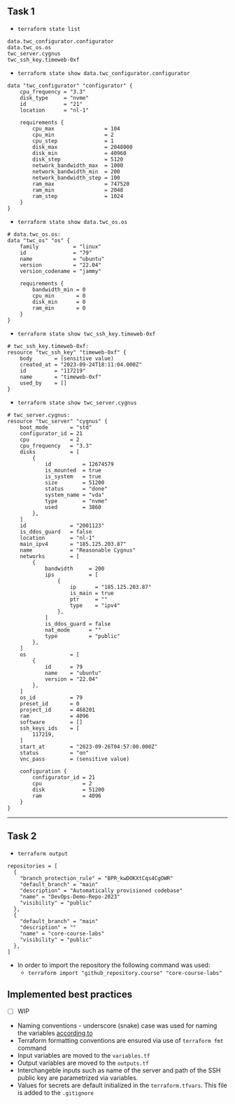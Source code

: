 ## Task 1

- `terraform state list`

```
data.twc_configurator.configurator
data.twc_os.os
twc_server.cygnus
twc_ssh_key.timeweb-0xf
```

- `terraform state show data.twc_configurator.configurator`

```
data "twc_configurator" "configurator" {
    cpu_frequency = "3.3"
    disk_type     = "nvme"
    id            = "21"
    location      = "nl-1"

    requirements {
        cpu_max                = 104
        cpu_min                = 2
        cpu_step               = 1
        disk_max               = 2048000
        disk_min               = 40960
        disk_step              = 5120
        network_bandwidth_max  = 1000
        network_bandwidth_min  = 200
        network_bandwidth_step = 100
        ram_max                = 747520
        ram_min                = 2048
        ram_step               = 1024
    }
}
```

- `terraform state show data.twc_os.os`

```
# data.twc_os.os:
data "twc_os" "os" {
    family           = "linux"
    id               = "79"
    name             = "ubuntu"
    version          = "22.04"
    version_codename = "jammy"

    requirements {
        bandwidth_min = 0
        cpu_min       = 0
        disk_min      = 0
        ram_min       = 0
    }
}
```

- `terraform state show twc_ssh_key.timeweb-0xf`

```
# twc_ssh_key.timeweb-0xf:
resource "twc_ssh_key" "timeweb-0xf" {
    body       = (sensitive value)
    created_at = "2023-09-24T18:11:04.000Z"
    id         = "117219"
    name       = "timeweb-0xf"
    used_by    = []
}
```

- `terraform state show twc_server.cygnus` 

```
# twc_server.cygnus:
resource "twc_server" "cygnus" {
    boot_mode       = "std"
    configurator_id = 21
    cpu             = 2
    cpu_frequency   = "3.3"
    disks           = [
        {
            id          = 12674579
            is_mounted  = true
            is_system   = true
            size        = 51200
            status      = "done"
            system_name = "vda"
            type        = "nvme"
            used        = 3860
        },
    ]
    id              = "2001123"
    is_ddos_guard   = false
    location        = "nl-1"
    main_ipv4       = "185.125.203.87"
    name            = "Reasonable Cygnus"
    networks        = [
        {
            bandwidth     = 200
            ips           = [
                {
                    ip      = "185.125.203.87"
                    is_main = true
                    ptr     = ""
                    type    = "ipv4"
                },
            ]
            is_ddos_guard = false
            nat_mode      = ""
            type          = "public"
        },
    ]
    os              = [
        {
            id      = 79
            name    = "ubuntu"
            version = "22.04"
        },
    ]
    os_id           = 79
    preset_id       = 0
    project_id      = 468201
    ram             = 4096
    software        = []
    ssh_keys_ids    = [
        117219,
    ]
    start_at        = "2023-09-26T04:57:00.000Z"
    status          = "on"
    vnc_pass        = (sensitive value)

    configuration {
        configurator_id = 21
        cpu             = 2
        disk            = 51200
        ram             = 4096
    }
}
```



---

## Task 2

- `terraform output`

```hcl
repositories = [
  {
    "branch_protection_rule" = "BPR_kwDOKXtCqs4CgOWR"
    "default_branch" = "main"
    "description" = "Automatically provisioned codebase"
    "name" = "DevOps-Demo-Repo-2023"
    "visibility" = "public"
  },
  {
    "default_branch" = "main"
    "description" = ""
    "name" = "core-course-labs"
    "visibility" = "public"
  },
]
```


- In order to import the repository the following command was used:	
	- `terraform import "github_repository.course" "core-course-labs"`


## Implemented best practices

- [ ] WIP

- Naming conventions - underscore (snake) case was used for naming the variables [according to](https://www.terraform-best-practices.com/naming) 
- Terraform formatting conventions are ensured via use of `terraform fmt`
	command
- Input variables are moved to the `variables.tf`
- Output variables are moved to the `outputs.tf`
- Interchangeble inputs such as name of the server and path of the SSH 
public key are parametrized via variables. 
- Values for secrets are default initialized in the `terraform.tfvars`. This
	file is added to the `.gitignore`
